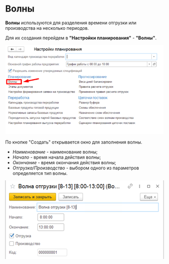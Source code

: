 # Волны

**Волны** используются для разделения времени отгрузки или производства на несколько периодов.

Для их создания перейдем в **"Настройки планирования"** - **"Волны"**.

[![1][1]][1]

По кнопке "Создать" открывается окно для заполнения волны.

- *Наименование* - наименование волны;
- *Начало* - время начала действия волны;
- *Окончание* - время окончания действия волны;
- *Отгрузка/Производство* - выбором одного из параметров определяется тип волны.

[![2][2]][2]

[1]: Waves.assert\1.png
[2]: Waves.assert\2.png
